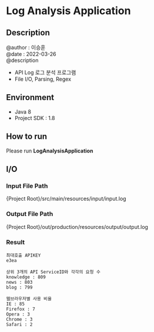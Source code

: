 # Log Analysis Application

## Description
@author : 이승훈  
@date : 2022-03-26  
@description
- API Log 로그 분석 프로그램
- File I/O, Parsing, Regex

## Environment
- Java 8
- Project SDK : 1.8

## How to run
Please run **LogAnalysisApplication**

## I/O
### Input File Path
{Project Root}/src/main/resources/input/input.log

### Output File Path
{Project Root}/out/production/resources/output/output.log

### Result
    최대호출 APIKEY
    e3ea
    
    상위 3개의 API ServiceID와 각각의 요청 수
    knowledge : 809
    news : 803
    blog : 799

    웹브라우저별 사용 비율
    IE : 85
    Firefox : 7
    Opera : 3
    Chrome : 3
    Safari : 2
